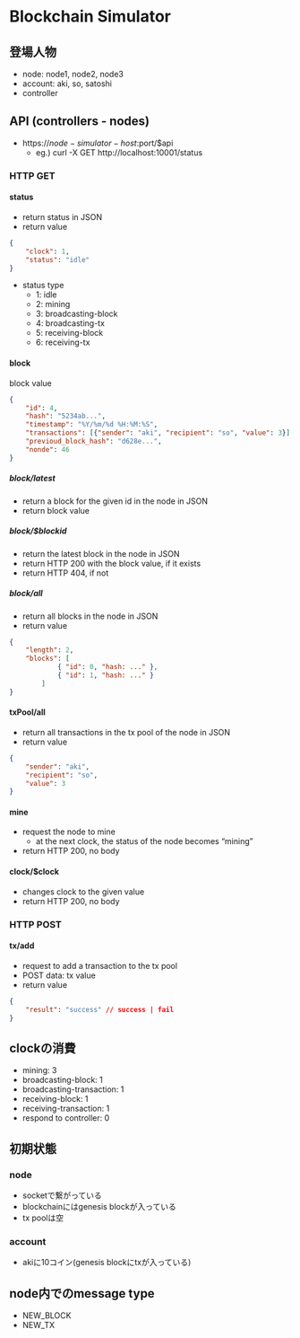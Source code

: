 # Blockchain Simulator

## 登場人物
* node: node1, node2, node3
* account: aki, so, satoshi
* controller

## API (controllers - nodes)
* https://$node-simulator-host:$port/$api
	* eg.) curl -X GET http://localhost:10001/status

### HTTP GET
#### status
* return status in JSON
* return value
```json
{
	"clock": 1,
	"status": "idle"
}
```
* status type
	* 1: idle
	* 2: mining
	* 3: broadcasting-block
	* 4: broadcasting-tx
	* 5: receiving-block
	* 6: receiving-tx

#### block
block value
```json
{
	"id": 4,
	"hash": "5234ab...",
	"timestamp": "%Y/%m/%d %H:%M:%S",
	"transactions": [{"sender": "aki", "recipient": "so", "value": 3}],
	"previoud_block_hash": "d628e...",
	"nonde": 46
}
```

##### block/latest
* return a block for the given id in the node in JSON
* return block value

##### block/$blockid
* return the latest block in the node in JSON
* return HTTP 200 with the block value, if it exists
* return HTTP 404, if not

##### block/all
* return all blocks in the node in JSON
* return value
```json
{
	"length": 2,
	"blocks": [
			{ "id": 0, "hash: ..." },
			{ "id": 1, "hash: ..." }
		]
}
```

#### txPool/all
* return all transactions in the tx pool of the node in JSON
* return value
```json
{
	"sender": "aki",
	"recipient": "so",
	"value": 3
}
```

#### mine
* request the node to mine
	* at the next clock, the status of the node becomes “mining”
* return HTTP 200, no body

#### clock/$clock
* changes clock to the given value
* return HTTP 200, no body

### HTTP POST
#### tx/add
* request to add a transaction to the tx pool
* POST data: tx value
* return value
```json
{
	"result": "success"	// success | fail
}
```

## clockの消費
* mining: 3
* broadcasting-block: 1
* broadcasting-transaction: 1
* receiving-block: 1
* receiving-transaction: 1
* respond to controller: 0

## 初期状態
### node
* socketで繋がっている
* blockchainにはgenesis blockが入っている
* tx poolは空

### account
* akiに10コイン(genesis blockにtxが入っている)

## node内でのmessage type
* NEW_BLOCK
* NEW_TX
